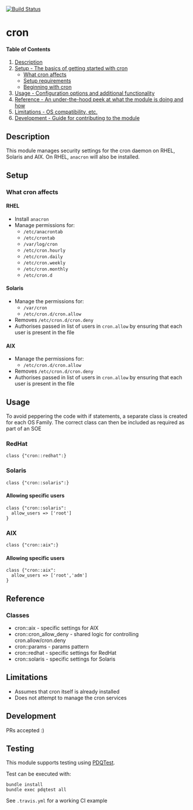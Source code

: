 [![Build Status](https://travis-ci.org/GeoffWilliams/cron.svg?branch=master)](https://travis-ci.org/GeoffWilliams/cron)
# cron

#### Table of Contents

1. [Description](#description)
1. [Setup - The basics of getting started with cron](#setup)
    * [What cron affects](#what-cron-affects)
    * [Setup requirements](#setup-requirements)
    * [Beginning with cron](#beginning-with-cron)
1. [Usage - Configuration options and additional functionality](#usage)
1. [Reference - An under-the-hood peek at what the module is doing and how](#reference)
1. [Limitations - OS compatibility, etc.](#limitations)
1. [Development - Guide for contributing to the module](#development)

## Description

This module manages security settings for the cron daemon on RHEL, Solaris and AIX.  On RHEL, `anacron` will also be installed.

## Setup

### What cron affects

#### RHEL
* Install `anacron`
* Manage permissions for:
  * `/etc/anacrontab`
  * `/etc/crontab`
  * `/var/log/cron`
  * `/etc/cron.hourly`
  * `/etc/cron.daily`
  * `/etc/cron.weekly`
  * `/etc/cron.monthly`
  * `/etc/cron.d`

#### Solaris
* Manage the permissions for:
  * `/var/cron`
  * `/etc/cron.d/cron.allow`
* Removes `/etc/cron.d/cron.deny`
* Authorises passed in list of users in `cron.allow` by ensuring that each user is present in the file

#### AIX
* Manage the permissions for:
  * `/etc/cron.d/cron.allow`
* Removes `/etc/cron.d/cron.deny`
* Authorises passed in list of users in `cron.allow` by ensuring that each user is present in the file

## Usage

To avoid peppering the code with if statements, a separate class is created for each OS Family.  The correct class can then be included as required as part of an SOE

### RedHat
```puppet
class {"cron::redhat":}
```

### Solaris
```puppet
class {"cron::solaris":}
```

#### Allowing specific users
```puppet
class {"cron::solaris":
  allow_users => ['root']
}
```

### AIX
```puppet
class {"cron::aix":}
```

#### Allowing specific users
```puppet
class {"cron::aix":
  allow_users => ['root','adm']
}
```

## Reference

### Classes
* cron::aix - specific settings for AIX
* cron::cron_allow_deny - shared logic for controlling cron.allow/cron.deny
* cron::params - params pattern
* cron::redhat - specific settings for RedHat
* cron::solaris - specific settings for Solaris

## Limitations

* Assumes that cron itself is already installed
* Does not attempt to manage the cron services

## Development

PRs accepted :)

## Testing
This module supports testing using [PDQTest](https://github.com/GeoffWilliams/pdqtest).


Test can be executed with:

```
bundle install
bundle exec pdqtest all
```


See `.travis.yml` for a working CI example
